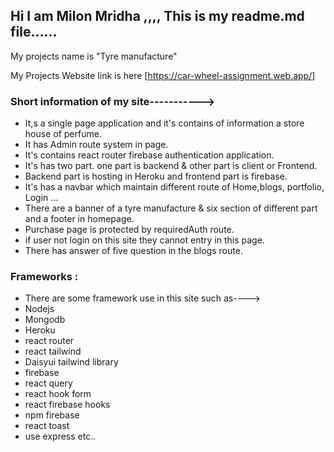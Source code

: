 ## Hi I am Milon Mridha ,,,, This is my readme.md file......

My projects name is "Tyre manufacture"

 My Projects Website link is here [https://car-wheel-assignment.web.app/]

### Short information of my site----------->
- It,s a single page application and it's contains of information a store house of perfume.
- It has Admin route system in  page.
- It's contains react router firebase authentication  application.
- It's has two part. one part is backend & other part is client or Frontend.
- Backend part is hosting in Heroku and frontend part is firebase.
- It's has a navbar which maintain different route of Home,blogs, portfolio, Login ...
- There are a banner of a tyre manufacture & six section of different part and a footer in homepage.
- Purchase page is protected by requiredAuth route.
- if user not login on this site they cannot entry in this  page.
- There has  answer of  five question in the blogs route.

### Frameworks :
- There are some framework use in this site such as---->
- Nodejs
- Mongodb
- Heroku
- react router 
- react tailwind
- Daisyui tailwind library
- firebase
- react query
- react hook form
- react firebase hooks
- npm firebase 
- react toast
- use express etc..